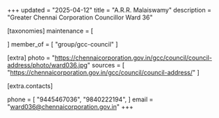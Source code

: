 +++
updated = "2025-04-12"
title = "A.R.R. Malaiswamy"
description = "Greater Chennai Corporation Councillor Ward 36"

[taxonomies]
maintenance = [

]
member_of = [
    "group/gcc-council"
]

[extra]
photo = "https://chennaicorporation.gov.in/gcc/council/council-address/photo/ward036.jpg"
sources = [
    "https://chennaicorporation.gov.in/gcc/council/council-address/"
]

[extra.contacts]

phone = [
    "9445467036",
    "9840222194",
    ]
email = "ward036@chennaicorporation.gov.in"
+++